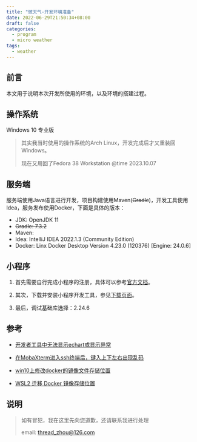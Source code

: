 ```yaml
---
title: "微天气-开发环境准备"
date: 2022-06-29T21:50:34+08:00
draft: false
categories: 
  - program
  - micro weather
tags: 
  - weather
---
```


## 前言

本文用于说明本次开发所使用的环境，以及环境的搭建过程。

## 操作系统

Windows 10 专业版

> 其实我当时使用的操作系统的Arch Linux，开发完成后才又重装回Windows。
>
> 现在又用回了Fedora 38 Workstation @time 2023.10.07

<!-- more -->

## 服务端

服务端使用Java语言进行开发，项目构建使用Maven(~~Gradle~~)，开发工具使用Idea，服务发布使用Docker，下面是具体的版本：

- JDK: OpenJDK 11
- ~~Gradle: 7.3.2~~
- Maven: 
- Idea: IntelliJ IDEA 2022.1.3 (Community Edition)
- Docker: Linx Docker Desktop Version 4.23.0 (120376) [Engine: 24.0.6]

## 小程序

1. 首先需要自行完成小程序的注册，具体可以参考[官方文档](https://developers.weixin.qq.com/miniprogram/introduction/#%E5%B0%8F%E7%A8%8B%E5%BA%8F%E6%B3%A8%E5%86%8C)。

2. 其次，下载并安装小程序开发工具，参见[下载页面](https://developers.weixin.qq.com/miniprogram/dev/devtools/download.html)。

3. 最后，调试基础库选择：2.24.6

## 参考

- [开发者工具中无法显示echart或显示异常](https://developers.weixin.qq.com/community/develop/doc/000a2c9b5a4a40c3e97a907d25ec00)

- [在MobaXterm进入ssh终端后，键入上下左右出现乱码](https://blog.csdn.net/msl201467/article/details/107992955)

- [win10上修改docker的镜像文件存储位置](https://blog.csdn.net/u013948858/article/details/111464534)

- [WSL2 迁移 Docker 镜像存储位置](https://exp-blog.com/container/wsl2-qian-yi-docker-cun-chu-wei-zhi/)

## 说明

> 如有冒犯，我在这里先向您道歉，还请联系我进行处理
> 
> email: thread_zhou@126.com

